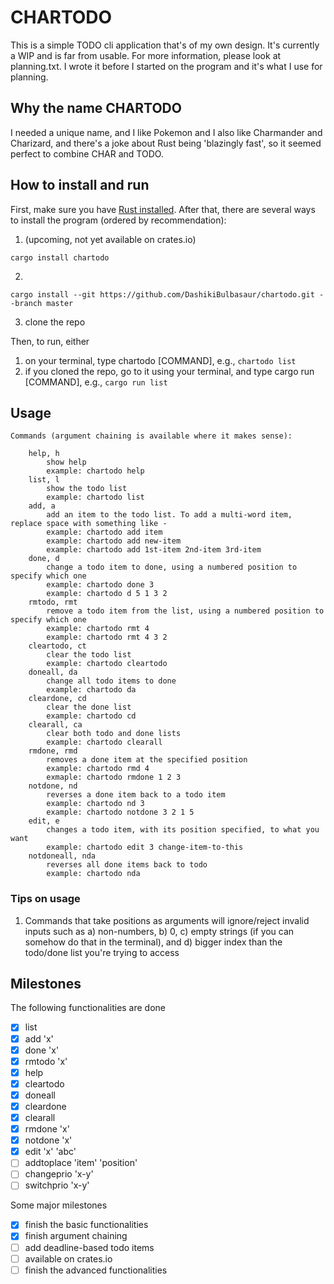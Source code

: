 # CHARTODO

This is a simple TODO cli application that's of my own design. It's currently a WIP and is far from usable. For more information, please look at planning.txt. I wrote it before I started on the program and it's what I use for planning.

## Why the name CHARTODO

I needed a unique name, and I like Pokemon and I also like Charmander and Charizard, and there's a joke about Rust being 'blazingly fast', so it seemed perfect to combine CHAR and TODO.

## How to install and run

First, make sure you have [Rust installed](https://doc.rust-lang.org/book/ch01-01-installation.html). After that, there are several ways to install the program (ordered by recommendation):

1. (upcoming, not yet available on crates.io)
```sh-session
cargo install chartodo
```
2. 
```sh-session
cargo install --git https://github.com/DashikiBulbasaur/chartodo.git --branch master
```
3. clone the repo 


Then, to run, either

1. on your terminal, type chartodo [COMMAND], e.g., `chartodo list`
2. if you cloned the repo, go to it using your terminal, and type cargo run [COMMAND], e.g., `cargo run list`

## Usage
```sh-session
Commands (argument chaining is available where it makes sense):

    help, h
        show help
        example: chartodo help
    list, l
        show the todo list
        example: chartodo list
    add, a
        add an item to the todo list. To add a multi-word item, replace space with something like -
        example: chartodo add item
        example: chartodo add new-item
        example: chartodo add 1st-item 2nd-item 3rd-item
    done, d
        change a todo item to done, using a numbered position to specify which one
        example: chartodo done 3
        example: chartodo d 5 1 3 2
    rmtodo, rmt
        remove a todo item from the list, using a numbered position to specify which one
        example: chartodo rmt 4
        example: chartodo rmt 4 3 2
    cleartodo, ct
        clear the todo list
        example: chartodo cleartodo
    doneall, da
        change all todo items to done
        example: chartodo da
    cleardone, cd
        clear the done list
        example: chartodo cd
    clearall, ca
        clear both todo and done lists
        example: chartodo clearall
    rmdone, rmd
        removes a done item at the specified position
        example: chartodo rmd 4
        exmaple: chartodo rmdone 1 2 3
    notdone, nd
        reverses a done item back to a todo item
        example: chartodo nd 3
        example: chartodo notdone 3 2 1 5
    edit, e
        changes a todo item, with its position specified, to what you want
        example: chartodo edit 3 change-item-to-this
    notdoneall, nda
        reverses all done items back to todo
        example: chartodo nda
```

### Tips on usage

1. Commands that take positions as arguments will ignore/reject invalid inputs such as a) non-numbers, b) 0, c) empty strings (if you can somehow do that in the terminal), and d) bigger index than the todo/done list you're trying to access

## Milestones

The following functionalities are done
- [x] list 
- [x] add 'x'
- [x] done 'x'
- [x] rmtodo 'x'
- [x] help
- [x] cleartodo
- [x] doneall
- [x] cleardone
- [x] clearall
- [x] rmdone 'x'
- [x] notdone 'x'
- [x] edit 'x' 'abc'
- [ ] addtoplace 'item' 'position'
- [ ] changeprio 'x-y'
- [ ] switchprio 'x-y'

Some major milestones
- [x] finish the basic functionalities
- [x] finish argument chaining
- [ ] add deadline-based todo items
- [ ] available on crates.io
- [ ] finish the advanced functionalities
